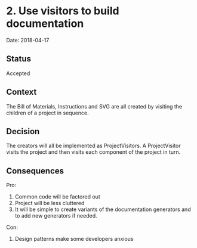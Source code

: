 # 2. Use visitors to build documentation

Date: 2018-04-17

## Status

Accepted

## Context

The Bill of Materials, Instructions and SVG are all created by visiting the
children of a project in sequence.

## Decision

The creators will all be implemented as ProjectVisitors.
A ProjectVisitor visits the project and then visits each component of the project in turn.

## Consequences

Pro:

1. Common code will be factored out
1. Project will be less cluttered
1. It will be simple to create variants of the documentation generators
and to add new generators if needed.

Con:

1. Design patterns make some developers anxious
